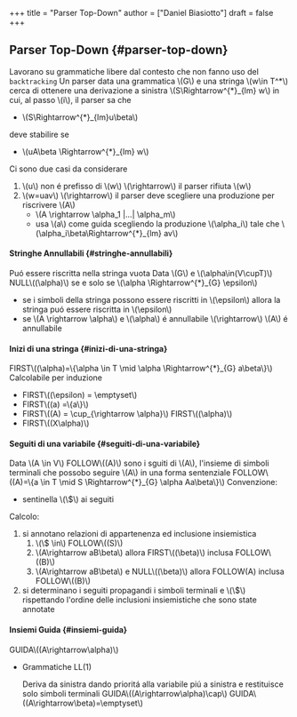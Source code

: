 +++
title = "Parser Top-Down"
author = ["Daniel Biasiotto"]
draft = false
+++

## Parser Top-Down {#parser-top-down}

Lavorano su grammatiche libere dal contesto che non fanno uso del `backtracking`
Un parser data una grammatica \\(G\\) e una stringa \\(w\in T^\*\\) cerca di ottenere una derivazione a sinistra \\(S\Rightarrow^{\*}\_{lm} w\\) in cui, al passo \\(i\\), il parser sa che

-   \\(S\Rightarrow^{\*}\_{lm}u\beta\\)

deve stabilire se

-   \\(uA\beta \Rightarrow^{\*}\_{lm} w\\)

Ci sono due casi da considerare

1.  \\(u\\) non é prefisso di \\(w\\) \\(\rightarrow\\) il parser rifiuta \\(w\\)
2.  \\(w=uav\\) \\(\rightarrow\\) il parser deve scegliere una produzione per riscrivere \\(A\\)
    -   \\(A \rightarrow \alpha\_1 |...| \alpha\_m\\)
    -   usa \\(a\\) come guida scegliendo la produzione \\(\alpha\_i\\) tale che \\(\alpha\_i\beta\Rightarrow^{\*}\_{lm} av\\)


#### Stringhe Annullabili {#stringhe-annullabili}

Puó essere riscritta nella stringa vuota
Data \\(G\\) e \\(\alpha\in(V\cupT)\\)
NULL\\((\alpha)\\) se e solo se \\(\alpha \Rightarrow^{\*}\_{G} \epsilon\\)

-   se i simboli della stringa possono essere riscritti in \\(\epsilon\\) allora la stringa puó essere riscritta in \\(\epsilon\\)
-   se \\(A \rightarrow \alpha\\) e \\(\alpha\\) é annullabile \\(\rightarrow\\) \\(A\\) é annullabile


#### Inizi di una stringa {#inizi-di-una-stringa}

FIRST\\((\alpha)=\\{\alpha \in T \mid \alpha \Rightarrow^{\*}\_{G} a\beta\\}\\)
Calcolabile per induzione

-   FIRST\\((\epsilon)  = \emptyset\\)
-   FIRST\\((a)  =\\{a\\}\\)
-   FIRST\\((A) = \cup\_{\rightarrow \alpha}\\) FIRST\\((\alpha)\\)
-   FIRST\\((X\alpha)\\)


#### Seguiti di una variabile {#seguiti-di-una-variabile}

Data \\(A \in V\\)
FOLLOW\\((A)\\) sono i sguiti di \\(A\\), l'insieme di simboli terminali che possobo seguire \\(A\\) in una forma sentenziale
FOLLOW\\((A)=\\{a \in T \mid S \Rightarrow^{\*}\_{G} \alpha Aa\beta\\}\\)
Convenzione:

-   sentinella \\(\\$\\) ai seguiti

Calcolo:

1.  si annotano relazioni di appartenenza ed inclusione insiemistica
    1.  \\(\\$ \in\\) FOLLOW\\((S)\\)
    2.  \\(A\rightarrow aB\beta\\) allora FIRST\\((\beta)\\) inclusa FOLLOW\\((B)\\)
    3.  \\(A\rightarrow aB\beta\\) e NULL\\((\beta)\\) allora FOLLOW(A) inclusa FOLLOW\\((B)\\)
2.  si determinano i seguiti propagandi i  simboli terminali e \\(\\$\\) rispettando l'ordine delle inclusioni insiemistiche che sono state annotate


#### Insiemi Guida {#insiemi-guida}

GUIDA\\((A\rightarrow\alpha)\\)

<!--list-separator-->

-  Grammatiche LL(1)

    Deriva da sinistra dando prioritá alla variabile piú a sinistra e restituisce solo simboli terminali
    GUIDA\\((A\rightarrow\alpha)\cap\\) GUIDA\\((A\rightarrow\beta)=\emptyset\\)

